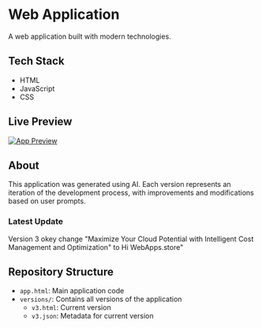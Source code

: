 # Web Application

A web application built with modern technologies.

## Tech Stack
- HTML
- JavaScript
- CSS

## Live Preview
[![App Preview](https://webapps.store/api/screenshot?url=https://webapps.store/p/232)](https://webapps.store/p/232)

## About
This application was generated using AI. Each version represents an iteration of the development process, with improvements and modifications based on user prompts.

### Latest Update
Version 3
okey change "Maximize Your Cloud Potential with Intelligent Cost Management and Optimization" to Hi WebApps.store" 

## Repository Structure
- `app.html`: Main application code
- `versions/`: Contains all versions of the application
  - `v3.html`: Current version
  - `v3.json`: Metadata for current version
